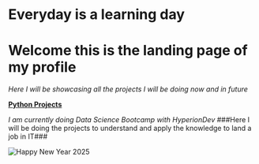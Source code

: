 # Everyday is a learning day
# Welcome this is the landing page of my profile
_Here I will be showcasing all the projects I will be doing now and in future_

<ins>**Python Projects**</ins> 

_I am currently doing Data Science Bootcamp with HyperionDev_
###Here I will be doing the projects to understand and apply the knowledge to land a job in IT###

<!--
**Arshiyadsml/Arshiyadsml** is a ✨ _special_ ✨ repository because its `README.md` (this file) appears on your GitHub profile.

Here are some ideas to get you started:

- 🔭 I’m currently working on ...
- 🌱 I’m currently learning ...
- 👯 I’m looking to collaborate on ...
- 🤔 I’m looking for help with ...
- 💬 Ask me about ...
- 📫 How to reach me: ...
- 😄 Pronouns: ...
- ⚡ Fun fact: ...
-->
![Happy New Year 2025](https://merrychristmaspictures.org/wp-content/uploads/2024/12/Happy-New-Year-2025-Wishes.jpeg)
